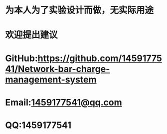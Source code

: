#
# 为本人为了实验设计而做，无实际用途
#
# 欢迎提出建议
#
# GitHub:https://github.com/1459177541/Network-bar-charge-management-system
# Email:1459177541@qq.com
# QQ:1459177541
# 